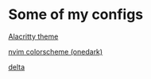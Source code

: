 # Some of my configs

[Alacritty theme](https://github.com/alacritty/alacritty-theme)

[nvim colorscheme (onedark)](https://github.com/navarasu/onedark.nvim?tab=readme-ov-file)

[delta](https://github.com/dandavison/delta)
